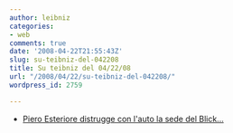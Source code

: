 ```yaml
---
author: leibniz
categories:
- web
comments: true
date: '2008-04-22T21:55:43Z'
slug: su-teibniz-del-042208
title: Su teibniz del 04/22/08
url: "/2008/04/22/su-teibniz-del-042208/"
wordpress_id: 2759

---
```

* [Piero Esteriore distrugge con l'auto la sede del Blick...](http://feeds.feedburner.com/~r/teibniz/~3/275218791/32493391)



